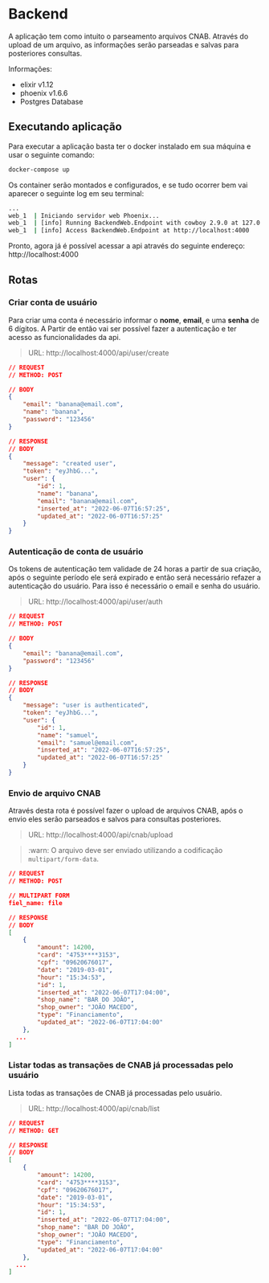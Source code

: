 # Backend

A aplicação tem como intuito o parseamento arquivos CNAB.
Através do upload de um arquivo, as informações serão
parseadas e salvas para posteriores consultas.

Informações:
- elixir v1.12
- phoenix v1.6.6
- Postgres Database

## Executando aplicação
Para executar a aplicação basta ter o docker instalado em sua máquina
e usar o seguinte comando:

```bash
docker-compose up
```
Os container serão montados e configurados, e se tudo ocorrer bem
vai aparecer o seguinte log em seu terminal:

```bash
...
web_1  | Iniciando servidor web Phoenix...
web_1  | [info] Running BackendWeb.Endpoint with cowboy 2.9.0 at 127.0.0.1:4000 (http)
web_1  | [info] Access BackendWeb.Endpoint at http://localhost:4000
```

Pronto, agora já é possível acessar a api através do 
seguinte endereço: http://localhost:4000

## Rotas

### Criar conta de usuário
Para criar uma conta é necessário informar o
**nome**, **email**, e uma **senha** de 6 dígitos.
A Partir de então vai ser possível fazer a autenticação
e ter acesso as funcionalidades da api.

> URL: http://localhost:4000/api/user/create

```json
// REQUEST
// METHOD: POST

// BODY
{
	"email": "banana@email.com",
	"name": "banana",
	"password": "123456"
}
```

```json
// RESPONSE
// BODY
{
	"message": "created user",
	"token": "eyJhbG...",
	"user": {
		"id": 1,
		"name": "banana",
		"email": "banana@email.com",
		"inserted_at": "2022-06-07T16:57:25",
		"updated_at": "2022-06-07T16:57:25"
	}
}
```

### Autenticação de conta de usuário
Os tokens de autenticação tem validade de 24 horas
a partir de sua criação, após o seguinte período ele
será expirado e então será necessário refazer a
autenticação do usuário. Para isso é necessário o
email e senha do usuário.


> URL: http://localhost:4000/api/user/auth

```json
// REQUEST
// METHOD: POST

// BODY
{
	"email": "banana@email.com",
	"password": "123456"
}

```

```json
// RESPONSE
// BODY
{
	"message": "user is authenticated",
	"token": "eyJhbG...",
	"user": {
		"id": 1,
		"name": "samuel",
		"email": "samuel@email.com",
		"inserted_at": "2022-06-07T16:57:25",
		"updated_at": "2022-06-07T16:57:25"
	}
}
```

### Envio de arquivo CNAB
Através desta rota é possível fazer o upload de arquivos CNAB,
após o envio eles serão parseados e salvos para consultas posteriores.

> URL: http://localhost:4000/api/cnab/upload

> :warn: O arquivo deve ser enviado utilizando a codificação `multipart/form-data`.

```json
// REQUEST
// METHOD: POST

// MULTIPART FORM
fiel_name: file

```

```json
// RESPONSE
// BODY
[
	{
		"amount": 14200,
		"card": "4753****3153",
		"cpf": "09620676017",
		"date": "2019-03-01",
		"hour": "15:34:53",
		"id": 1,
		"inserted_at": "2022-06-07T17:04:00",
		"shop_name": "BAR DO JOÃO",
		"shop_owner": "JOÃO MACEDO",
		"type": "Financiamento",
		"updated_at": "2022-06-07T17:04:00"
	},
  ...
]
```

### Listar todas as transações de CNAB já processadas pelo usuário
Lista todas as transações de CNAB já processadas pelo usuário.

> URL: http://localhost:4000/api/cnab/list

```json
// REQUEST
// METHOD: GET
```

```json
// RESPONSE
// BODY
[
	{
		"amount": 14200,
		"card": "4753****3153",
		"cpf": "09620676017",
		"date": "2019-03-01",
		"hour": "15:34:53",
		"id": 1,
		"inserted_at": "2022-06-07T17:04:00",
		"shop_name": "BAR DO JOÃO",
		"shop_owner": "JOÃO MACEDO",
		"type": "Financiamento",
		"updated_at": "2022-06-07T17:04:00"
	},
  ...
]
```

